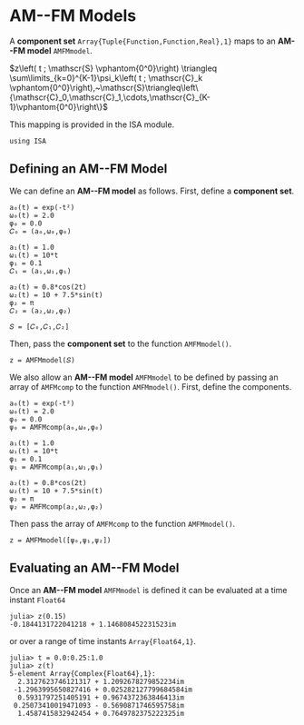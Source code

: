 # AM--FM Models
A **component set** `Array{Tuple{Function,Function,Real},1}` maps to an **AM--FM model** `AMFMmodel`.

$z\left( t ; \mathscr{S} \vphantom{0^0}\right)  \triangleq \sum\limits_{k=0}^{K-1}\psi_k\left( t ; \mathscr{C}_k \vphantom{0^0}\right),~\mathscr{S}\triangleq\left\{\mathscr{C}_0,\mathscr{C}_1,\cdots,\mathscr{C}_{K-1}\vphantom{0^0}\right\}$

This mapping is provided in the ISA module.
```
using ISA
```


## Defining an AM--FM Model
We can define an **AM--FM model** as follows. First, define a **component set**.
```
a₀(t) = exp(-t²)
ω₀(t) = 2.0
φ₀ = 0.0
𝐶₀ = (a₀,ω₀,φ₀)

a₁(t) = 1.0
ω₁(t) = 10*t
φ₁ = 0.1
𝐶₁ = (a₁,ω₁,φ₁)

a₂(t) = 0.8*cos(2t)
ω₂(t) = 10 + 7.5*sin(t)
φ₂ = π
𝐶₂ = (a₂,ω₂,φ₂)

𝑆 = [𝐶₀,𝐶₁,𝐶₂]
```
Then, pass the **component set** to the function `AMFMmodel()`.
```
z = AMFMmodel(𝑆)
```

We also allow an **AM--FM model** `AMFMmodel` to be defined by passing an array of `AMFMcomp` to the function `AMFMmodel()`. First, define the components.
```
a₀(t) = exp(-t²)
ω₀(t) = 2.0
φ₀ = 0.0
ψ₀ = AMFMcomp(a₀,ω₀,φ₀)

a₁(t) = 1.0
ω₁(t) = 10*t
φ₁ = 0.1
ψ₁ = AMFMcomp(a₁,ω₁,φ₁)

a₂(t) = 0.8*cos(2t)
ω₂(t) = 10 + 7.5*sin(t)
φ₂ = π
ψ₂ = AMFMcomp(a₂,ω₂,φ₂)
```
Then pass the array of `AMFMcomp` to the function `AMFMmodel()`.
```
z = AMFMmodel([ψ₀,ψ₁,ψ₂])
```


## Evaluating an AM--FM Model
Once an  **AM--FM model** `AMFMmodel` is defined it can be evaluated at a time instant `Float64`
```
julia> z(0.15)
-0.1844131722041218 + 1.146808452231523im
```
or over a range of time instants `Array{Float64,1}`.
```
julia> t = 0.0:0.25:1.0
julia> z(t)
5-element Array{Complex{Float64},1}:
  2.3127623746121317 + 1.2092678279852234im
 -1.2963995650827416 + 0.025282127799684584im
  0.5931797251405191 + 0.9674372363846413im
 0.25073410019471093 - 0.5690871746595758im
  1.4587415832942454 + 0.7649782375222325im
```
